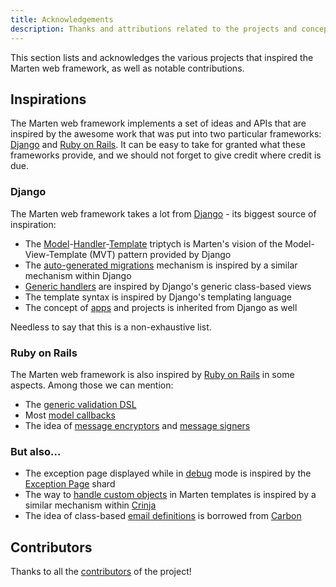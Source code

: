 ```yaml
---
title: Acknowledgements
description: Thanks and attributions related to the projects and concepts that inspired the Marten web framework.
---
```


This section lists and acknowledges the various projects that inspired the Marten web framework, as well as notable contributions.

## Inspirations

The Marten web framework implements a set of ideas and APIs that are inspired by the awesome work that was put into two particular frameworks: [Django](https://www.djangoproject.com/) and [Ruby on Rails](https://rubyonrails.org/). It can be easy to take for granted what these frameworks provide, and we should not forget to give credit where credit is due.

### Django

The Marten web framework takes a lot from [Django](https://www.djangoproject.com/) - its biggest source of inspiration:

* The [Model](../models-and-databases)-[Handler](../handlers-and-http)-[Template](../templates) triptych is Marten's vision of the Model-View-Template (MVT) pattern provided by Django
* The [auto-generated migrations](../models-and-databases/migrations) mechanism is inspired by a similar mechanism within Django
* [Generic handlers](../handlers-and-http/generic-handlers) are inspired by Django's generic class-based views
* The template syntax is inspired by Django's templating language
* The concept of [apps](../development/applications) and projects is inherited from Django as well

Needless to say that this is a non-exhaustive list.

### Ruby on Rails

The Marten web framework is also inspired by [Ruby on Rails](https://rubyonrails.org/) in some aspects. Among those we can mention:

* The [generic validation DSL](../models-and-databases/validations)
* Most [model callbacks](../models-and-databases/callbacks)
* The idea of [message encryptors](pathname:///api/0.3/Marten/Core/Encryptor.html) and [message signers](pathname:///api/0.3/Marten/Core/Signer.html)

### But also...

* The exception page displayed while in [debug](../development/reference/settings#debug) mode is inspired by the [Exception Page](https://github.com/crystal-loot/exception_page) shard
* The way to [handle custom objects](../templates/introduction#using-custom-objects-in-contexts) in Marten templates is inspired by a similar mechanism within [Crinja](https://github.com/straight-shoota/crinja)
* The idea of class-based [email definitions](../emailing/introduction) is borrowed from [Carbon](https://github.com/luckyframework/carbon)

## Contributors

Thanks to all the [contributors](https://github.com/martenframework/marten/contributors) of the project!
